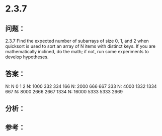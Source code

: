 
# 2.3.7

## 问题：
2.3.7 Find the expected number of subarrays of size 0, 1, and 2 when quicksort is used to sort an array of N items with distinct keys. If you are mathematically inclined, do the math; if not, run some experiments to develop hypotheses.

## 答案：

N:      N       0       1       2
N:   1000     332     334     166
N:   2000     666     667     333
N:   4000    1332    1334     667
N:   8000    2666    2667    1334
N:  16000    5333    5333    2669


## 分析：



## 参考：

